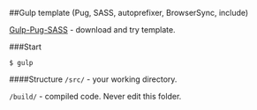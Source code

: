 ##Gulp template (Pug, SASS, autoprefixer, BrowserSync, include)

[Gulp-Pug-SASS](https://github.com/makecode/gulp-template) - download and try template.

###Start
```shell
$ gulp
```

####Structure
`/src/` - your working directory.

`/build/` - compiled code. Never edit this folder.